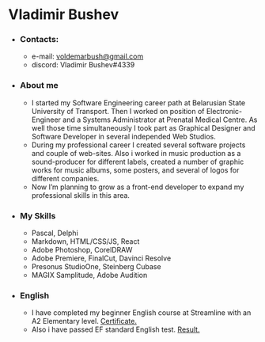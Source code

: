 # Vladimir Bushev
* ### Contacts:
     * e-mail: voldemarbush@gmail.com
     * discord: Vladimir Bushev#4339
* ### About me
     * I started my Software Engineering career path at Belarusian State University of Transport. Then I worked on position of Electronic-Engineer and a Systems Administrator at Prenatal Medical Centre. As well those time simultaneously I took part as Graphical Designer and Software Developer in several independed Web Studios. 
     * During my professional career I created several software projects and couple of web-sites. Also i worked in music production as a sound-producer for different labels, created a number of graphic works for music albums, some posters, and several of logos for different companies. 
     * Now I’m planning to grow as a front-end developer to expand my professional skills in this area.
* ### My Skills
     * Pascal, Delphi
     * Markdown, HTML/CSS/JS, React
     * Adobe Photoshop, CorelDRAW
     * Adobe Premiere, FinalCut, Davinci Resolve
     * Presonus StudioOne, Steinberg Cubase
     * MAGIX Samplitude, Adobe Audition
* ### English
     * I have completed my beginner English course at Streamline with an A2 Elementary level. [Certificate.](https://str.by/streamline-certificate/A7F3ECA435AB5F990758EAEA298E9382 "Certificate.")
     * Also i have passed EF standard English test. [Result.](https://www.efset.org/cert/xwNiwg "Result")
